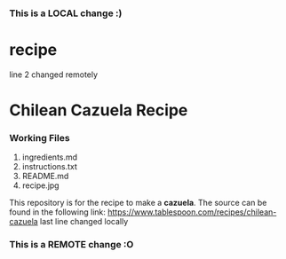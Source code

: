### This is a LOCAL change :)
# recipe
line 2 changed remotely

# Chilean Cazuela Recipe

### Working Files

1. ingredients.md
2. instructions.txt
3. README.md
4. recipe.jpg


This repository is for the recipe to make a **cazuela**. 
The source can be found in the following link:
https://www.tablespoon.com/recipes/chilean-cazuela
last line changed locally
### This is a REMOTE change :O

